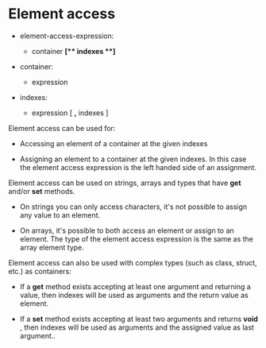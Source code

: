 

Element access
==============

-   element-access-expression:

    -   container **[\*\* indexes \*\*]**


-   container:

    -   expression

-   indexes:

    -   expression [ **,** indexes ]

Element access can be used for:

-   Accessing an element of a container at the given indexes

-   Assigning an element to a container at the given indexes. In this case the element access expression is the left handed side of an assignment.

Element access can be used on strings, arrays and types that have **get** and/or **set** methods.

-   On strings you can only access characters, it's not possible to assign any value to an element.

-   On arrays, it's possible to both access an element or assign to an element. The type of the element access expression is the same as the array element type.

Element access can also be used with complex types (such as class, struct, etc.) as containers:

-   If a **get** method exists accepting at least one argument and returning a value, then indexes will be used as arguments and the return value as element.

-   If a **set** method exists accepting at least two arguments and returns **void** , then indexes will be used as arguments and the assigned value as last argument..
